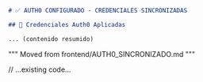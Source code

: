 ````markdown
# ✅ AUTH0 CONFIGURADO - CREDENCIALES SINCRONIZADAS

## 🔑 Credenciales Auth0 Aplicadas

... (contenido resumido)

````
"""
Moved from frontend/AUTH0_SINCRONIZADO.md
"""

// ...existing code...
